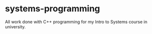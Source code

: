 # systems-programming
All work done with C++ programming for my Intro to Systems course in university.
